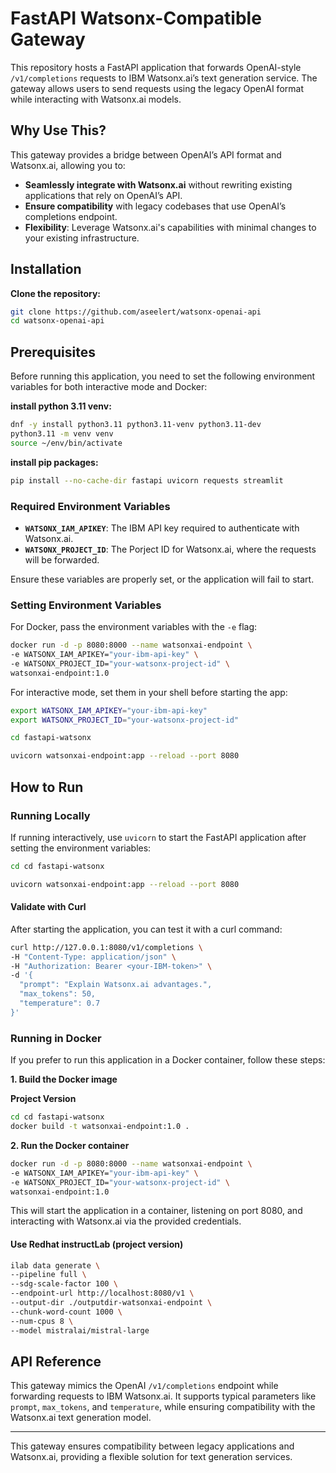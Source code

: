 # FastAPI Watsonx-Compatible Gateway

This repository hosts a FastAPI application that forwards OpenAI-style `/v1/completions` requests to IBM Watsonx.ai’s text generation service. The gateway allows users to send requests using the legacy OpenAI format while interacting with Watsonx.ai models.


## Why Use This?

This gateway provides a bridge between OpenAI’s API format and Watsonx.ai, allowing you to:
- **Seamlessly integrate with Watsonx.ai** without rewriting existing applications that rely on OpenAI’s API.
- **Ensure compatibility** with legacy codebases that use OpenAI’s completions endpoint.
- **Flexibility**: Leverage Watsonx.ai's capabilities with minimal changes to your existing infrastructure.

## Installation

**Clone the repository:**
```bash
git clone https://github.com/aseelert/watsonx-openai-api
cd watsonx-openai-api
```

## Prerequisites

Before running this application, you need to set the following environment variables for both interactive mode and Docker:


**install python 3.11 venv:**
```bash
dnf -y install python3.11 python3.11-venv python3.11-dev
python3.11 -m venv venv
source ~/env/bin/activate
```

**install pip packages:**
```bash
pip install --no-cache-dir fastapi uvicorn requests streamlit
```

### Required Environment Variables

- **`WATSONX_IAM_APIKEY`**: The IBM API key required to authenticate with Watsonx.ai.
- **`WATSONX_PROJECT_ID`**: The Porject ID for Watsonx.ai, where the requests will be forwarded.


Ensure these variables are properly set, or the application will fail to start.

### Setting Environment Variables

For Docker, pass the environment variables with the `-e` flag:

```bash
docker run -d -p 8080:8000 --name watsonxai-endpoint \
-e WATSONX_IAM_APIKEY="your-ibm-api-key" \
-e WATSONX_PROJECT_ID="your-watsonx-project-id" \
watsonxai-endpoint:1.0
```

For interactive mode, set them in your shell before starting the app:

```bash
export WATSONX_IAM_APIKEY="your-ibm-api-key"
export WATSONX_PROJECT_ID="your-watsonx-project-id"

cd fastapi-watsonx

uvicorn watsonxai-endpoint:app --reload --port 8080
```

## How to Run

### Running Locally

If running interactively, use `uvicorn` to start the FastAPI application after setting the environment variables:

```bash
cd cd fastapi-watsonx

uvicorn watsonxai-endpoint:app --reload --port 8080
```

#### Validate with Curl

After starting the application, you can test it with a curl command:

```bash
curl http://127.0.0.1:8080/v1/completions \
-H "Content-Type: application/json" \
-H "Authorization: Bearer <your-IBM-token>" \
-d '{
  "prompt": "Explain Watsonx.ai advantages.",
  "max_tokens": 50,
  "temperature": 0.7
}'
```

### Running in Docker

If you prefer to run this application in a Docker container, follow these steps:

**1. Build the Docker image**

**Project Version**
```bash
cd cd fastapi-watsonx
docker build -t watsonxai-endpoint:1.0 .
```

**2. Run the Docker container**

```bash
docker run -d -p 8080:8000 --name watsonxai-endpoint \
-e WATSONX_IAM_APIKEY="your-ibm-api-key" \
-e WATSONX_PROJECT_ID="your-watsonx-project-id" \
watsonxai-endpoint:1.0
```

This will start the application in a container, listening on port 8080, and interacting with Watsonx.ai via the provided credentials.

#### Use Redhat instructLab (project version)
```bash
ilab data generate \
--pipeline full \
--sdg-scale-factor 100 \
--endpoint-url http://localhost:8080/v1 \
--output-dir ./outputdir-watsonxai-endpoint \
--chunk-word-count 1000 \
--num-cpus 8 \
--model mistralai/mistral-large
```

## API Reference

This gateway mimics the OpenAI `/v1/completions` endpoint while forwarding requests to IBM Watsonx.ai. It supports typical parameters like `prompt`, `max_tokens`, and `temperature`, while ensuring compatibility with the Watsonx.ai text generation model.

---

This gateway ensures compatibility between legacy applications and Watsonx.ai, providing a flexible solution for text generation services.
